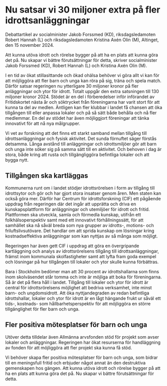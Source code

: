 # Nu satsar vi 30 miljoner extra på fler idrottsanläggningar

Debattartikel av socialminister Jakob Forssmed (KD), riksdagsledamoten Robert Hannah (L) och riksdagsledamoten Kristina Axén Olin (M), Altinget, den 15 november 2024.

Att kunna utöva idrott och rörelse bygger på att ha en plats att kunna göra det på. Nu skapar vi bättre förutsättningar för detta, skriver socialminister Jakob Forssmed (KD), Robert Hannah (L) och Kristina Axén Olin (M).

I en tid av ökat stillasittande och ökad ohälsa behöver vi göra allt vi kan för att möjliggöra att fler barn och unga kan röra på sig, träna och spela match. Därför satsar regeringen nu ytterligare 30 miljoner kronor på fler anläggningar och ytor för idrott. Totalt uppgår den extra satsningen till 130 miljoner kronor 2024. Stödet är en del i förberedelser inför införandet av Fritidskortet nästa år och söktrycket från föreningarna har varit stort för att kunna ta del av medlen. Äntligen kan fler klubbar i landet få chansen att öka tillgången till eller anpassa lokaler och på så sätt både behålla och nå fler medlemmar. En del av stödet har även möjliggjort föreningar att tänka innovativt för att nå nya målgrupper.

Vi vet av forskning att det finns ett starkt samband mellan tillgång till idrottsanläggningar och fysisk aktivitet. Det sunda förnuftet säger förstås detsamma. Långa avstånd till anläggningar och idrottsmiljöer gör att barn och unga inte söker sig på samma sätt till en aktivitet. Och behoven i dag är stora, både kring att rusta och tillgängliggöra befintliga lokaler och att bygga nytt.

## Tillgången ska kartläggas

Kommunerna runt om i landet stödjer idrottsrörelsen i form av tillgång till idrottsytor och gör och har gjort stora insatser genom åren. Men staten kan också göra mer. Därför har Centrum för idrottsforskning (CIF) ett pågående uppdrag från regeringen där det ingår att upprätta och driva en kunskapsplattform för anläggningar och utemiljöer för idrott och fritid. Plattformen ska utveckla, samla och förmedla kunskap, utifrån ett folkhälsoperspektiv samt med ett innovativt förhållningssätt, för att samhället ska nå såväl breda som nya grupper av idrotts-, motions- och friluftslivsutövare. Det handlar om att sprida kunskap om lösningar kring kostnadseffektiva anläggningar som kan nyttjas av så många som möjligt.

Regeringen har även gett CIF i uppdrag att göra en övergripande kartläggning och analys av idrottsrörelsens tillgång till idrottsanläggningar, främst inom kommunala skolfastigheter samt att lyfta fram goda exempel och lösningar på hur tillgången till lokaler och ytor skulle kunna förbättras.

Bara i Stockholm bedömer man att 30 procent av idrottshallarna som finns inom skolväsendet står tomma och inte är möjliga att boka för föreningarna. Så är det på flera håll i landet. Tillgång till lokaler och ytor för idrott är central för idrottsrörelsens möjlighet att bedriva verksamhet, inte minst barn- och ungdomsidrott. Att öka nyttjandegraden av redan befintliga idrottshallar, lokaler och ytor för idrott är en lågt hängande frukt ur såväl ett tids-, kostnads- som hållbarhetsperspektiv för att möjliggöra en större tillgänglighet för fler barn och unga.

## Fler positiva mötesplatser för barn och unga

Utöver detta tilldelar även Allmänna arvsfonden stöd för projekt som avser lokaler och anläggningar. Regeringen har ökat resurserna för handläggning av fonden för att möjliggöra att fler projekt ska kunna få stöd.

Vi behöver skapa fler positiva mötesplatser för barn och unga, som bidrar till en meningsfull fritid och erbjuder något annat än den destruktiva gemenskapen hos gängen. Att kunna utöva idrott och rörelse bygger på att ha en plats att kunna göra det på. Nu skapar vi bättre förutsättningar för detta.
